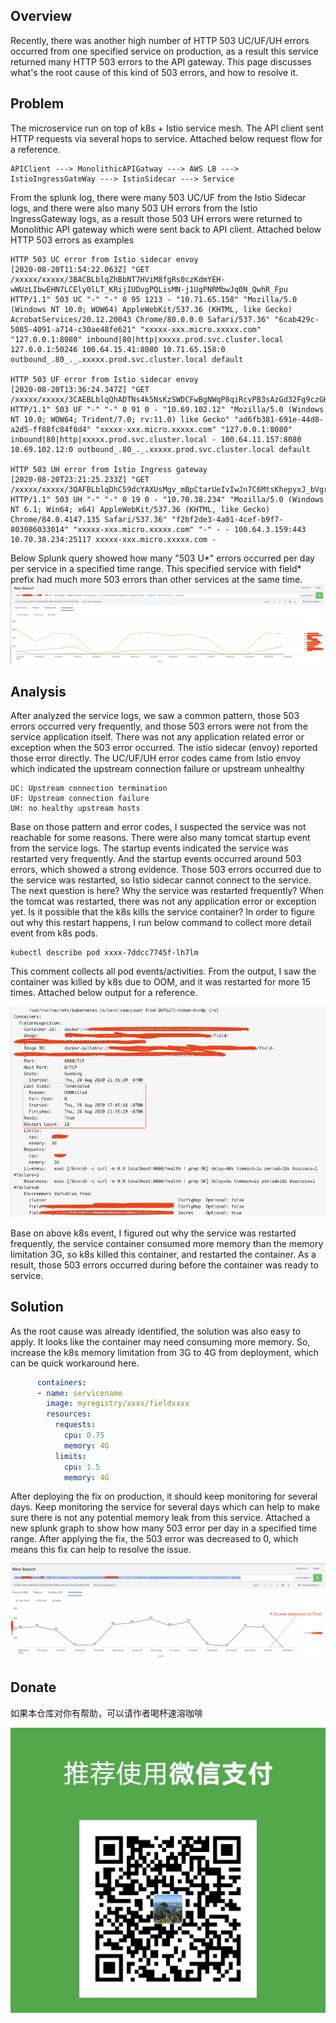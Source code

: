 ## Overview
Recently, there was another high number of HTTP 503 UC/UF/UH errors occurred from one specified service on production, 
as a result this service returned many HTTP 503 errors to the API gateway.
This page discusses what's the root cause of this kind of 503 errors, and how to resolve it.
## Problem
The microservice run on top of k8s + Istio service mesh. The API client sent HTTP requests via several hops to service.
Attached below request flow for a reference. 
```
APIClient ---> MonolithicAPIGatway ---> AWS LB ---> IstioIngressGateWay ---> IstioSidecar ---> Service
```
From the splunk log, there were many 503 UC/UF from the Istio Sidecar logs, and there were also many 503 UH errors from
the Istio IngressGateway logs, as a result those 503 UH errors were returned to Monolithic API gateway which were sent back to API client.
Attached below HTTP 503 errors as examples
```
HTTP 503 UC error from Istio sidecar envoy
[2020-08-20T11:54:22.063Z] "GET /xxxxx/xxxxx/3BACBLblqZhBbNT7HViM8fgRs0czKdmYEH-wWUzLIbwEHN7LCEly0lLT_KRijIUDvgPQLisMN-j1UgPNRMbwJq0N_QwhR_Fpu HTTP/1.1" 503 UC "-" "-" 0 95 1213 - "10.71.65.158" "Mozilla/5.0 (Windows NT 10.0; WOW64) AppleWebKit/537.36 (KHTML, like Gecko) AcrobatServices/20.12.20043 Chrome/80.0.0.0 Safari/537.36" "6cab429c-5085-4091-a714-c30ae48fe621" "xxxxx-xxx.micro.xxxxx.com" "127.0.0.1:8080" inbound|80|http|xxxxx.prod.svc.cluster.local 127.0.0.1:50246 100.64.15.41:8080 10.71.65.158:0 outbound_.80_._.xxxxx.prod.svc.cluster.local default

HTTP 503 UF error from Istio sidecar envoy
[2020-08-20T13:36:24.347Z] "GET /xxxxx/xxxxx/3CAEBLblqQhADTNs4k5NsKzSWDCFwBgNWqP8qiRcvPB3sAzGd32Fg9czGHIA1wRYmRdM1vjut7XaObydDhO3Hf0RldDT_OW50 HTTP/1.1" 503 UF "-" "-" 0 91 0 - "10.69.102.12" "Mozilla/5.0 (Windows NT 10.0; WOW64; Trident/7.0; rv:11.0) like Gecko" "ad6fb381-691e-44d8-a2d5-ff88fc84f8d4" "xxxxx-xxx.micro.xxxxx.com" "127.0.0.1:8080" inbound|80|http|xxxxx.prod.svc.cluster.local - 100.64.11.157:8080 10.69.102.12:0 outbound_.80_._.xxxxx.prod.svc.cluster.local default

HTTP 503 UH error from Istio Ingress gateway
[2020-08-20T23:21:25.233Z] "GET /xxxxx/xxxxx/3QAFBLblqDhC59dcYAXUsMgv_mBpCtarUeIvIwJn7C6MtsKhepyxJ_bVgrqcPZOMi1DnJIIzmZkYFu1yjo7vyTtJuW509JFAx HTTP/1.1" 503 UH "-" "-" 0 19 0 - "10.70.38.234" "Mozilla/5.0 (Windows NT 6.1; Win64; x64) AppleWebKit/537.36 (KHTML, like Gecko) Chrome/84.0.4147.135 Safari/537.36" "f2bf2de3-4a01-4cef-b9f7-803086033014" "xxxxx-xxx.micro.xxxxx.com" "-" - - 100.64.3.159:443 10.70.38.234:25117 xxxxx-xxx.micro.xxxxx.com -
```
Below Splunk query showed how many "503 U*" errors occurred per day per service in a specified time range.
This specified service with field* prefix had much more 503 errors than other services at the same time.
![503-Error-Per-Service-Per-Day-1](/images/503-Error-Per-Service-Per-Day-1.png)

## Analysis
After analyzed the service logs, we saw a common pattern, those 503 errors occurred very frequently, and those 503 errors were not from the service application itself.
There was not any application related error or exception when the 503 error occurred. The istio sidecar (envoy) reported those error directly.
The UC/UF/UH error codes came from Istio envoy which indicated the upstream connection failure or upstream unhealthy
```
UC: Upstream connection termination
UF: Upstream connection failure
UH: no healthy upstream hosts
```
Base on those pattern and error codes, I suspected the service was not reachable for some reasons. There were also many tomcat startup event from the service logs.
The startup events indicated the service was restarted very frequently. And the startup events occurred around 503 errors, which showed a strong evidence.
Those 503 errors occurred due to the service was restarted, so Istio sidecar cannot connect to the service.
The next question is here? Why the service was restarted frequently? When the tomcat was restarted, there was not any application error or exception yet.
Is it possible that the k8s kills the service container? In order to figure out why this restart happens, I run below command to collect more detail event from k8s pods. 
```
kubectl describe pod xxxx-7ddcc7745f-lh7lm
```
This comment collects all pod events/activities. From the output, I saw the container was killed by k8s due to OOM, and it was restarted for more 15 times. 
Attached below output for a reference.

![k8s-OOMKilled-servie](/images/k8s-OOMKilled-Service.png)

Base on above k8s event, I figured out why the service was restarted frequently, the service container consumed more memory than the memory limitation 3G, 
so k8s killed this container, and restarted the container. As a result, those 503 errors occurred during before the container was ready to service.
 
## Solution
As the root cause was already identified, the solution was also easy to apply. It looks like the container may need 
consuming more memory. So, increase the k8s memory limitation from 3G to 4G from deployment, which can be quick workaround here.
```yaml
      containers:
      - name: servicename
        image: myregistry/xxxx/fieldxxxx
        resources:
          requests:
            cpu: 0.75
            memory: 4G
          limits:
            cpu: 1.5
            memory: 4G
```
After deploying the fix on production, it should keep monitoring for several days. Keep monitoring the service for several days which
can help to make sure there is not any potential memory leak from this service. 
Attached a new splunk graph to show how many 503 error per day in a specified time range. After applying the fix, the 503 error was decreased to 0,
which means this fix can help to resolve the issue.
 
![Service-503-per-day-with-fix](/images/Service-503-per-day-with-fix-2.png)

## Donate
如果本仓库对你有帮助，可以请作者喝杯速溶咖啡

![wechat_pay](/images/WeChatPay_2.jpeg)
